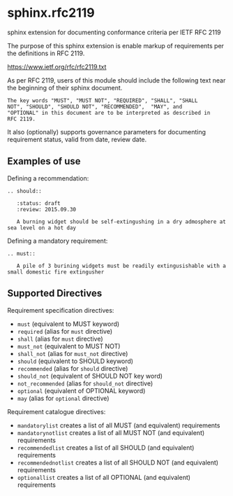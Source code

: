 # sphinx.rfc2119
sphinx extension for documenting conformance criteria per IETF RFC 2119

The purpose of this sphinx extension is enable markup of requirements per the definitions in RFC 2119. 

https://www.ietf.org/rfc/rfc2119.txt

As per RFC 2119, users of this module should include the following text near the beginning of their sphinx document.

    The key words "MUST", "MUST NOT", "REQUIRED", "SHALL", "SHALL
    NOT", "SHOULD", "SHOULD NOT", "RECOMMENDED",  "MAY", and
    "OPTIONAL" in this document are to be interpreted as described in
    RFC 2119.

It also (optionally) supports governance parameters for documenting requirement status, valid from date, review date.


## Examples of use

Defining a recommendation:

    .. should::
    
       :status: draft
       :review: 2015.09.30
    
       A burning widget should be self-extingushing in a dry admosphere at sea level on a hot day

Defining a mandatory requirement:

    .. must::
    
       A pile of 3 burining widgets must be readily extingusishable with a small domestic fire extingusher


## Supported Directives

Requirement specification directives:
 * `must` (equivalent to MUST keyword)
 * `required` (alias for `must` directive)
 * `shall` (alias for `must` directive)
 * `must_not` (equivalent to MUST NOT)
 * `shall_not` (alias for `must_not` directive)
 * `should` (equivalent to SHOULD keyword)
 * `recommended` (alias for `should` directive)
 * `should_not` (equivalent of SHOULD NOT key word)
 * `not_recommended` (alias for `should_not` directive)
 * `optional` (equivalent of OPTIONAL keyword)
 * `may` (alias for `optional` directive)

Requirement catalogue directives:
 * `mandatorylist` creates a list of all MUST (and equivalent) requirements
 * `mandatorynotlist` creates a list of all MUST NOT (and equivalent) requirements
 * `recommendedlist` creates a list of all SHOULD (and equivalent) requirements
 * `recommendednotlist` creates a list of all SHOULD NOT (and equivalent) requirements
 * `optionallist` creates a list of all OPTIONAL (and equivalent) requirements
